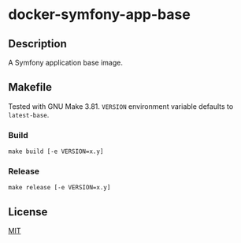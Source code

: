 # docker-symfony-app-base

## Description

A Symfony application base image.

## Makefile

Tested with GNU Make 3.81. `VERSION` environment variable defaults to `latest-base`.

### Build

    make build [-e VERSION=x.y]

### Release

    make release [-e VERSION=x.y]

## License

[MIT](LICENSE)
